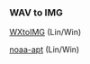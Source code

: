 ### WAV to IMG

[WXtoIMG](https://wxtoimgrestored.xyz/downloads/) (Lin/Win)

[noaa-apt](https://noaa-apt.mbernardi.com.ar/download.html) (Lin/Win)

